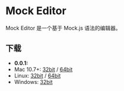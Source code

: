 # Mock Editor

Mock Editor 是一个基于 Mock.js 语法的编辑器。


## 下载

* **0.0.1:**
 * Mac 10.7+: [32bit]() / [64bit]()
 * Linux: [32bit]() / [64bit]()
 * Windows: [32bit]()
